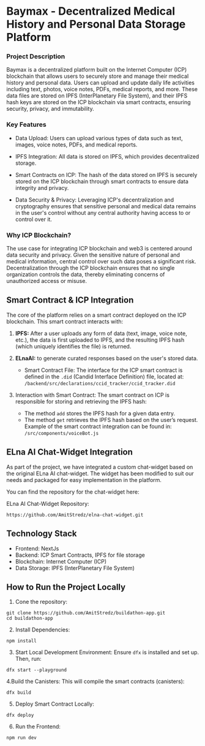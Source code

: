 # Baymax - Decentralized Medical History and Personal Data Storage Platform

### Project Description

Baymax is a decentralized platform built on the Internet Computer (ICP) blockchain that allows users to securely store and manage their medical history and personal data. Users can upload and update daily life activities including text, photos, voice notes, PDFs, medical reports, and more. These data files are stored on IPFS (InterPlanetary File System), and their IPFS hash keys are stored on the ICP blockchain via smart contracts, ensuring security, privacy, and immutability.

### Key Features

- Data Upload: Users can upload various types of data such as text, images, voice notes, PDFs, and medical reports.

* IPFS Integration: All data is stored on IPFS, which provides decentralized storage.

- Smart Contracts on ICP: The hash of the data stored on IPFS is securely stored on the ICP blockchain through smart contracts to ensure data integrity and privacy.

* Data Security & Privacy: Leveraging ICP's decentralization and cryptography ensures that sensitive personal and medical data remains in the user's control without any central authority having access to or control over it.

### Why ICP Blockchain?

The use case for integrating ICP blockchain and web3 is centered around data security and privacy. Given the sensitive nature of personal and medical information, central control over such data poses a significant risk. Decentralization through the ICP blockchain ensures that no single organization controls the data, thereby eliminating concerns of unauthorized access or misuse.

## **Smart Contract & ICP Integration**

The core of the platform relies on a smart contract deployed on the ICP blockchain. This smart contract interacts with:

1. **IPFS:** After a user uploads any form of data (text, image, voice note, etc.), the data is first uploaded to IPFS, and the resulting IPFS hash (which uniquely identifies the file) is returned.

2. **ELnaAI:** to generate curated responses based on the user's stored data.

   - Smart Contract File: The interface for the ICP smart contract is defined in the `.did` (Candid Interface Definition) file, located at:
     `/backend/src/declarations/ccid_tracker/ccid_tracker.did`

3. Interaction with Smart Contract: The smart contract on ICP is responsible for storing and retrieving the IPFS hash:

   - The method `add` stores the IPFS hash for a given data entry.
   - The method `get` retrieves the IPFS hash based on the user’s request.
     Example of the smart contract integration can be found in:
     `/src/components/voiceBot.js`

## **ELna AI Chat-Widget Integration**
As part of the project, we have integrated a custom chat-widget based on the original ELna AI chat-widget. The widget has been modified to suit our needs and packaged for easy implementation in the platform.

You can find the repository for the chat-widget here:

ELna AI Chat-Widget Repository: 
```
https://github.com/AmitStredz/elna-chat-widget.git
```


<!-- ## **Deployment on ICP Blockchain**

Baymax is fully deployed on the Internet Computer (ICP) blockchain, enabling it to leverage the decentralization and security features offered by the ICP network. This deployment ensures that the platform is scalable, immutable, and protected from central control.

- Canister ID: The project is hosted on an ICP canister, which handles the smart contract execution.

* ICP Smart Contract: The smart contract stores users’ IPFS hashes, ensuring that the data is only accessible to the owner of the hash and never controlled by a third party.

## **Code Breakdown**

- Frontend Integration: The frontend of this project, built using NextJs, includes a voice recording feature that captures user inputs, uploads the file to IPFS, and interacts with the ICP smart contract to store the IPFS hash. Key files:

  - Voice Recorder Component:
    `/src/components/voiceBot.js`

- Smart Contract (IDL) Definition:
  The `.did` file contains the interface definition for the smart contract interaction.

      - IDL (Candid) File:
          ```backend/src/declarations/ccid_tracker/ccid_tracker.did``` -->

## **Technology Stack**

- Frontend: NextJs
- Backend: ICP Smart Contracts, IPFS for file storage
- Blockchain: Internet Computer (ICP)
- Data Storage: IPFS (InterPlanetary File System)

## **How to Run the Project Locally**

1. Cone the repository:

```
git clone https://github.com/AmitStredz/buildathon-app.git
cd buildathon-app
```

2. Install Dependencies:

```
npm install
```

3. Start Local Development Environment: Ensure `dfx` is installed and set up. Then, run:

```
dfx start --playground
```

4.Build the Canisters: This will compile the smart contracts (canisters):

```
dfx build
```

5. Deploy Smart Contract Locally:

```
dfx deploy
```

6. Run the Frontend:

```
npm run dev
```
